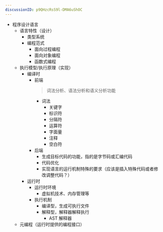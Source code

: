 ```yaml
---
discussionID: p9QHzcRsS9l-DMA6uShOC
---
```

- 程序设计语言
  - 语言特性（设计）
    - 类型系统
    - 编程范式
      - 面向过程编程
      - 面向对象编程
      - 函数式编程
  - 执行模型/执行原理（实现）
    - 编译时
      - 前端
        > 词法分析、语法分析和语义分析功能
        - 词法
          - 关键字
          - 标识符
          - 分隔符
          - 运算符
          - 字面量
          - 注释
          - 空白符
      - 后端
        - 生成目标代码的功能，指的是字节码或汇编代码
        - 代码优化
        - 实现语言的运行机制特殊的要求（应该是插入特殊代码或者修改调整代码？）
    - 运行时
      - 运行时环境
        - 虚拟机技术、内存管理等
      - 执行机制
        - 编译型，生成可执行文件
        - 解释型，解释器解释执行
          - AST 解释器
  - 元编程（运行时提供的编程接口）